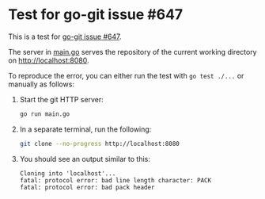 # Test for go-git issue #647

This is a test for [go-git issue #647](https://github.com/go-git/go-git/issues/647).

The server in [main.go](./main.go) serves the repository of the current working directory on <http://localhost:8080>.

To reproduce the error, you can either run the test with `go test ./...` or manually as follows:

1. Start the git HTTP server:

   ```sh
   go run main.go
   ```

2. In a separate terminal, run the following:

   ```sh
   git clone --no-progress http://localhost:8080
   ```

3. You should see an output similar to this:

   ```text
   Cloning into 'localhost'...
   fatal: protocol error: bad line length character: PACK
   fatal: protocol error: bad pack header
   ```
